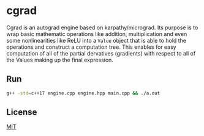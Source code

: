 # cgrad 

Cgrad is an autograd engine based on karpathy/micrograd. Its purpose is to wrap basic mathematic operations like addition, multiplication and even some nonlinearities like ReLU into a `Value` object that is able to hold the operations and construct a computation tree. This enables for easy computation of all of the partial dervatives (gradients) with respect to all of the Values making up the final expression.

## Run


```bash
g++ -std=c++17 engine.cpp engine.hpp main.cpp && ./a.out
```


## License

[MIT](https://choosealicense.com/licenses/mit/)